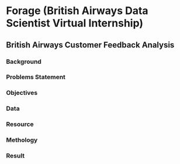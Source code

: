 # Forage (British Airways Data Scientist Virtual Internship)

## British Airways Customer Feedback Analysis

### Background

### Problems Statement

### Objectives

### Data

### Resource

### Methology

### Result
